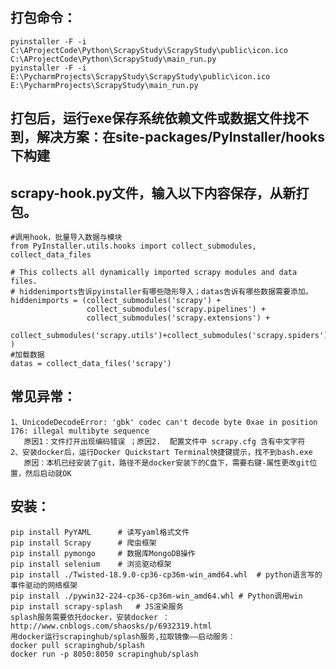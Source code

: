 ## 打包命令：
    pyinstaller -F -i C:\AProjectCode\Python\ScrapyStudy\ScrapyStudy\public\icon.ico C:\AProjectCode\Python\ScrapyStudy\main_run.py
    pyinstaller -F -i E:\PycharmProjects\ScrapyStudy\ScrapyStudy\public\icon.ico E:\PycharmProjects\ScrapyStudy\main_run.py


## 打包后，运行exe保存系统依赖文件或数据文件找不到，解决方案：在site-packages/PyInstaller/hooks下构建
## scrapy-hook.py文件，输入以下内容保存，从新打包。
    #调用hook，批量导入数据与模块
    from PyInstaller.utils.hooks import collect_submodules, collect_data_files
    
    # This collects all dynamically imported scrapy modules and data files.
    # hiddenimports告诉pyinstaller有哪些隐形导入；datas告诉有哪些数据需要添加。
    hiddenimports = (collect_submodules('scrapy') +
                     collect_submodules('scrapy.pipelines') +
                     collect_submodules('scrapy.extensions') +
                     collect_submodules('scrapy.utils')+collect_submodules('scrapy.spiders')
    )
    #加载数据
    datas = collect_data_files('scrapy')


## 常见异常：
    1、UnicodeDecodeError: 'gbk' codec can't decode byte 0xae in position 176: illegal multibyte sequence
       原因1：文件打开出现编码错误 ；原因2.  配置文件中 scrapy.cfg 含有中文字符
    2、安装docker后，运行Docker Quickstart Terminal快捷键提示，找不到bash.exe
       原因：本机已经安装了git，路径不是docker安装下的C盘下，需要右键-属性更改git位置，然后启动就OK
       
## 安装：
    pip install PyYAML      # 读写yaml格式文件
    pip install Scrapy      # 爬虫框架
    pip install pymongo     # 数据库MongoDB操作
    pip install selenium    # 浏览驱动框架
    pip install ./Twisted-18.9.0-cp36-cp36m-win_amd64.whl  # python语言写的事件驱动的网络框架
    pip install ./pywin32-224-cp36-cp36m-win_amd64.whl # Python调用win
    pip install scrapy-splash   # JS渲染服务
    splash服务需要依托docker，安装docker ：http://www.cnblogs.com/shaosks/p/6932319.html
    用docker运行scrapinghub/splash服务,拉取镜像——启动服务：
    docker pull scrapinghub/splash  
    docker run -p 8050:8050 scrapinghub/splash
    